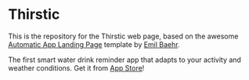 # Thirstic

This is the repository for the Thirstic web page, based on the awesome [Automatic App Landing Page](https://github.com/emilbaehr/automatic-app-landing-page) template by [Emil Baehr](https://github.com/emilbaehr).

The first smart water drink reminder app that adapts to your activity and weather conditions. Get it from [App Store](https://itunes.apple.com/app/id1471500028?&mt=8)!
